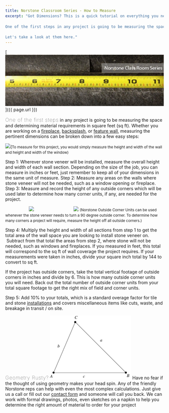 ```yaml
---
title: Norstone Classroom Series - How to Measure
excerpt: "Got Dimensions? This is a quick tutorial on everything you need to know to measure your project for a stone veneer application.

One of the first steps in any project is going to be measuring the space and determining material requirements in square feet (sq ft). Whether you are working on a fireplace, backsplash, or feature wall, measuring the pertinent dimensions can be broken down into a few easy steps.

Let's take a look at them here."
---
```


[![](/assets/images/blog/Blog%20Banner%20-%20Measure(1).png)]({{ page.url }})

<span style="font-size:16px;font-weight:lighter;letter-spacing:1px">One of the first steps</span> in any project is going to be measuring the space and determining material requirements in square feet (sq ft). Whether you are working on a [fireplace](/gallery/application/fireplace), [backsplash](/gallery/application/backsplashes), or [feature wall](/gallery/application/natural-stone-feature-walls), measuring the pertinent dimensions can be broken down into a few easy steps:

![](/assets/images/blog/Ivory%20Feature%20Wall%20-%20How%20to%20Measure.png)(<span style="font-size: smaller;">To measure for this project, you would simply measure the height and width of the wall and height and width of the window)</span>

Step 1: Wherever stone veneer will be installed, measure the overall height and width of each wall section. Depending on the size of the job, you can measure in inches or feet, just remember to keep all of your dimensions in the same unit of measure.
Step 2: Measure any areas on the walls where stone veneer will not be needed, such as a window opening or fireplace.
Step 3: Measure and record the height of any outside corners which will be used later to determine how many corner units, if any, are needed for the project.

                   ![](/assets/images/blog/How%20To%20Measure%20-%20Charcoal%20Corner.png)                                ![](/assets/images/blog/How%20To%20Measure%20-%20Ochre%20Corner.png)
<span style="font-size: smaller;">(Norstone Outside Corner Units can be used whenever the stone veneer needs to turn a 90 degree outside corner. To determine how many corners a project will require, measure the height off all outside corners.)</span>

Step 4: Multiply the height and width of all sections from step 1 to get the total area of the wall space you are looking to install stone veneer on.  Subtract from that total the areas from step 2, where stone will not be needed, such as windows and fireplaces. If you measured in feet, this total will correspond to the sq ft of wall coverage the project requires. If your measurements were taken in inches, divide your square inch total by 144 to convert to sq ft.

If the project has outside corners, take the total vertical footage of outside corners in inches and divide by 6\. This is how many outside corner units you will need. Back out the total number of outside corner units from your total square footage to get the right mix of field and corner units. 

Step 5: Add 10% to your totals, which is a standard overage factor for tile and stone [installations](/how-to-install-stacked-stone) and covers miscellaneous items like cuts, waste, and breakage in transit / on site.

<span style="font-size:16px;font-weight:lighter;letter-spacing:1px">Geometry Rusty?</span> ![](/assets/images/blog/Triangle_700.gif)
Have no fear if the thought of using geometry makes your head spin. Any of the friendly Norstone reps can help with even the most complex calculations. Just give us a call or fill out our [contact form](/contact-us) and someone will call you back. We can work with formal drawings, photos, even sketches on a napkin to help you determine the right amount of material to order for your project
